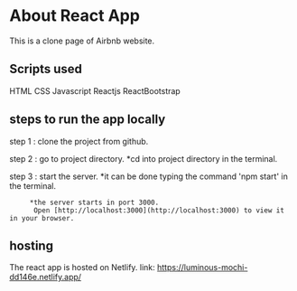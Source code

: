 # About React App

This is a clone page of Airbnb website. 

## Scripts used

HTML 
CSS
Javascript
Reactjs
ReactBootstrap


## steps to run the app locally

step 1 : clone the project from github.

step 2 : go to project directory.
        *cd into project directory in the terminal.

step 3 : start the server.
         *it can be done typing the command 'npm start' in the terminal.

         *the server starts in port 3000.
          Open [http://localhost:3000](http://localhost:3000) to view it in your browser.


## hosting

The react app is hosted on Netlify.
link: https://luminous-mochi-dd146e.netlify.app/
